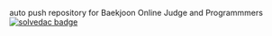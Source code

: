 auto push repository for Baekjoon Online Judge and Programmmers
[![solvedac badge](https://solvedac-readme-badge.vercel.app/api/v1/badge?user=shj721553)](https://github.com/2ykwang/solvedac-readme-badge)
